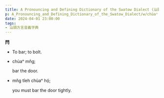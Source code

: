 ```yaml
---
title: A Pronouncing and Defining Dictionary of the Swatow Dialect (汕頭方言音義字典) / chùaⁿ
p: A_Pronouncing_and_Defining_Dictionary_of_the_Swatow_Dialect/w/chùaⁿ
date: 2024-04-01 23:00:00
tags: 
- 汕頭方言音義字典
---
```



**閂**
- To bar; to bolt.

- chùaⁿ mn̂g;

  bar the door.

- mn̂g tîeh chùaⁿ hó̤;

  you must bar the door tightly.